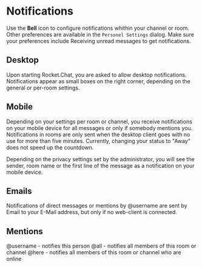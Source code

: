 # Notifications

Use the **Bell** icon to configure notifications whithin your channel or room. Other preferences are available in the `Personel Settings` dialog. Make sure your preferences include Receiving unread messages to get notifications.

## Desktop

Upon starting Rocket.Chat, you are asked to allow desktop notifications. Notifications appear as small boxes on the right corner, depending on the general or per-room settings.

## Mobile

Depending on your settings per room or channel, you receive notifications on your mobile device for all messages or only if somebody mentions you. Notifications in rooms are only sent when the desktop client goes with no use for more than five minutes. Currently, changing your status to "Away" does not speed up the countdown.

Depending on the privacy settings set by the administrator, you will see the sender, room name or the first line of the message as a notification on your mobile device.

## Emails

Notifications of direct messages or mentions by @username are sent by Email to your E-Mail address, but only if no web-client is connected.

## Mentions

@username - notifies this person @all - notifies all members of this room or channel @here - notifies all members of this room or channel who are online

